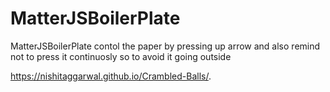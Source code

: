 # MatterJSBoilerPlate
MatterJSBoilerPlate
contol the paper by pressing up arrow and also remind not to press it continuosly so to avoid it going outside

https://nishitaggarwal.github.io/Crambled-Balls/.
